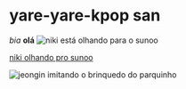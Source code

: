 # yare-yare-kpop san
_bia_ 
**olá**
![niki está olhando para o sunoo](https://media1.tenor.com/m/D7mYF-nlwmEAAAAC/kpop-enhypen.gif)

[niki olhando pro sunoo](https://media1.tenor.com/m/D7mYF-nlwmEAAAAC/kpop-enhypen.gif)


![jeongin imitando o brinquedo do parquinho](https://tenor.com/pt-BR/view/stray-kids-skz-mer1k4-yang-jeongin-in-gif-17158159302657041562)


